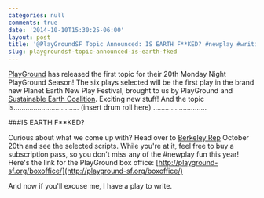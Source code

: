 ```yaml
---
categories: null
comments: true
date: '2014-10-10T15:30:25-06:00'
layout: post
title: '@PlayGroundSF Topic Announced: IS EARTH F**KED? #newplay #writingweekend'
slug: playgroundsf-topic-announced-is-earth-fked
---
```


[PlayGround](http://playground-sf.org/) has released the first topic for their 20th Monday Night PlayGround Season! The six plays selected will be the first play in the brand new Planet Earth New Play Festival, brought to us by PlayGround and [Sustainable Earth Coalition](http://swcoalition.org/). Exciting new stuff! And the topic is................................. (insert drum roll here) ...........................

###IS EARTH F**KED?

Curious about what we come up with? Head over to [Berkeley Rep](http://www.berkeleyrep.org/) October 20th and see the selected scripts. While you're at it, feel free to buy a subscription pass, so you don't miss any of the #newplay fun this year! Here's the link for the PlayGround box office: [http://playground-sf.org/boxoffice/](http://playground-sf.org/boxoffice/)

And now if you'll excuse me, I have a play to write.
